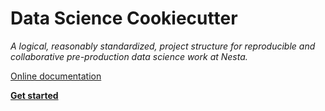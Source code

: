 # Data Science Cookiecutter

_A logical, reasonably standardized, project structure for reproducible and collaborative pre-production data science work at Nesta._

[Online documentation](http://nestauk.github.io/cookiecutter-data-science-nesta)

[**Get started**](docs/docs/quickstart.md)
